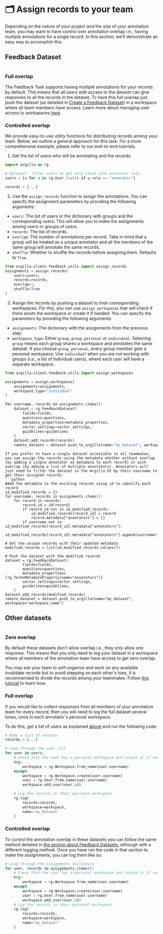 # 🗂️ Assign records to your team

Depending on the nature of your project and the size of your annotation team, you may want to have control over annotation overlap i.e., having multiple annotations for a single record. In this section, we'll demonstrate an easy way to accomplish this.


## Feedback Dataset

```{include} /_common/feedback_dataset.md
```

### Full overlap

The Feedback Task supports having multiple annotations for your records by default. This means that all users with access to the dataset can give responses to all the records in the dataset. To have this full overlap just push the dataset (as detailed in [Create a Feedback Dataset](create_dataset.md#push-to-argilla)) in a workspace where all team members have access. Learn more about managing user access to workspaces [here](/getting_started/installation/configurations/user_management.md#assign-a-user-to-a-workspace).

### Controlled overlap

We provide easy-to-use utility functions for distributing records among your team. Below, we outline a general approach for this task. For a more comprehensive example, please refer to our end-to-end tutorials.

1. Get the list of users who will be annotating and the records.

```python
import argilla as rg

# Optional: filter users to get only those with annotator role
users = [u for u in rg.User.list() if u.role == "annotator"]

records = [...]
```

2. Use the `assign_records` function to assign the annotations. You can specify the assignment parameters by providing the following arguments:

 - `users`: The list of users or the dictionary with groups and the corresponding users. This will allow you to make the assignments among users or groups of users.
 - `records`: The list of records.
 - `overlap`: The number of annotations per record. Take in mind that a group will be treated as a unique annotator and all the members of the same group will annotate the same records.
 - `shuffle`: Whether to shuffle the records before assigning them. Defaults to `True`.

```python
from argilla.client.feedback.utils import assign_records
assignments = assign_records(
    users=users,
    records=records,
    overlap=1,
    shuffle=True
)
```

3. Assign the records by pushing a dataset to their corresponding workspaces. For this, you can use `assign_workspaces` that will check if there exists the workspace or create it if needed. You can specify the parameters by providing the following arguments:

- `assignments`: The dictionary with the assignments from the previous step.
- `workspace_type`: Either `group`, `group_personal` or `individual`. Selecting `group` means each group shares a workspace and annotates the same dataset. If you choose `group_personal`, every group member gets a personal workspace. Use `individual` when you are not working with groups (i.e., a list of individual users), where each user will have a separate workspace.

```python
from argilla.client.feedback.utils import assign_workspaces

assignments = assign_workspaces(
    assignments=assignments,
    workspace_type="individual"
)

for username, records in assignments.items():
    dataset = rg.FeedbackDataset(
        fields=fields,
        questions=questions,
        metadata_properties=metadata_properties,
        vector_settings=vector_settings,
        guidelines=guidelines
    )
    dataset.add_records(records)
    remote_dataset = dataset.push_to_argilla(name="my_dataset", workspace=username)
```

```{Note}
If you prefer to have a single dataset accessible to all teammates, you can assign the records using the metadata whether without overlap (by adding a single annotator as metadata to each record) or with overlap (by adding a list of multiple annotators). Annotators will just need to filter the dataset in the Argilla UI by their username to get their assigned records:
```python
#Add the metadata to the existing records using id to identify each record
id_modified_records = {}
for username, records in assignments.items():
    for record in records:
        record_id = id(record)
        if record_id not in id_modified_records:
            id_modified_records[record_id] = record
            record.metadata["annotators"] = []
        if username not in id_modified_records[record_id].metadata["annotators"]:
            id_modified_records[record_id].metadata["annotators"].append(username)

# Get the unique records with their updated metadata
modified_records = list(id_modified_records.values())

# Push the dataset with the modified records
dataset = rg.FeedbackDataset(
        fields=fields,
        questions=questions,
        metadata_properties=[rg.TermsMetadataProperty(name="annotators")]
        vector_settings=vector_settings,
        guidelines=guidelines,
    )
dataset.add_records(modified_records)
remote_dataset = dataset.push_to_argilla(name="my_dataset", workspace="workspace_name")
```


## Other datasets

```{include} /_common/other_datasets.md
```

### Zero overlap
By default these datasets don't allow overlap i.e., they only allow one response. This means that you only need to log your dataset in a workspace where all members of the annotation team have access to get zero overlap.

You may ask your team to self-organize and work on any available invalidate records but to avoid stepping on each other's toes, it is recommended to divide the records among your teammates. Follow [this tutorial](/getting_started/installation/configurations/workspace_management) to learn how.


### Full overlap
If you would like to collect responses from all members of your annotation team for every record, then you will need to log the full dataset several times, once in each annotator's personal workspace.

To do this, get a list of users as explained [above](#id1) and run the following code:

```python
# Make a list of records
records = [...]

# Loop through the user list
for user in users:
    # Check that the user has a personal workspace and create it if not
    try:
        workspace = rg.Workspace.from_name(user.username)
    except:
        workspace = rg.Workspace.create(user.username)
        user = rg.User.from_name(user.username)
        workspace.add_user(user.id)

    # Log the records in their personal workspace
    rg.log(
        records=records,
        workspace=workspace,
        name='my_dataset'
    )
```

### Controlled overlap
To control the annotation overlap in these datasets you can follow the same method detailed in [the section about Feedback Datasets](#controlled-overlap), although with a different logging method. Once you have run the code in that section to make the assignments, you can log them like so:

```python
# Loop through the assignments dictionary
for user, records in assignments.items():
    # Check that the user has a personal workspace and create it if not
    try:
        workspace = rg.Workspace.from_name(user.username)
    except:
        workspace = rg.Workspace.create(user.username)
        user = rg.User.from_name(user.username)
        workspace.add_user(user.id)
    # Log the records in their personal workspace
    rg.log(
        records=records,
        workspace=workspace,
        name="my_dataset"
    )
```
